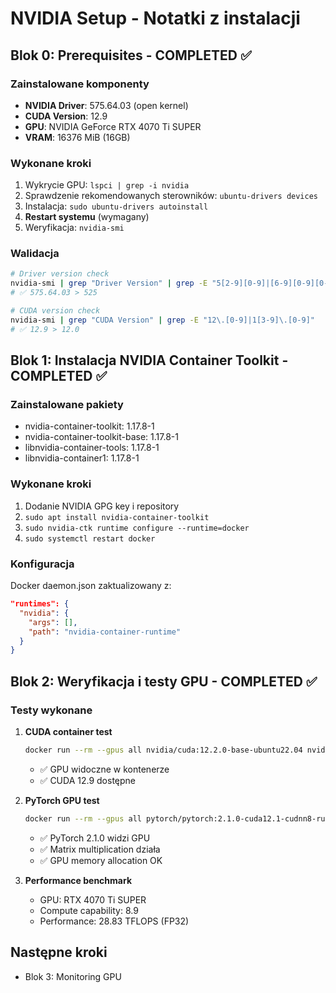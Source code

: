 # NVIDIA Setup - Notatki z instalacji

## Blok 0: Prerequisites - COMPLETED ✅

### Zainstalowane komponenty
- **NVIDIA Driver**: 575.64.03 (open kernel)
- **CUDA Version**: 12.9
- **GPU**: NVIDIA GeForce RTX 4070 Ti SUPER
- **VRAM**: 16376 MiB (16GB)

### Wykonane kroki
1. Wykrycie GPU: `lspci | grep -i nvidia`
2. Sprawdzenie rekomendowanych sterowników: `ubuntu-drivers devices`
3. Instalacja: `sudo ubuntu-drivers autoinstall`
4. **Restart systemu** (wymagany)
5. Weryfikacja: `nvidia-smi`

### Walidacja
```bash
# Driver version check
nvidia-smi | grep "Driver Version" | grep -E "5[2-9][0-9]|[6-9][0-9][0-9]"
# ✅ 575.64.03 > 525

# CUDA version check  
nvidia-smi | grep "CUDA Version" | grep -E "12\.[0-9]|1[3-9]\.[0-9]"
# ✅ 12.9 > 12.0
```

## Blok 1: Instalacja NVIDIA Container Toolkit - COMPLETED ✅

### Zainstalowane pakiety
- nvidia-container-toolkit: 1.17.8-1
- nvidia-container-toolkit-base: 1.17.8-1
- libnvidia-container-tools: 1.17.8-1
- libnvidia-container1: 1.17.8-1

### Wykonane kroki
1. Dodanie NVIDIA GPG key i repository
2. `sudo apt install nvidia-container-toolkit`
3. `sudo nvidia-ctk runtime configure --runtime=docker`
4. `sudo systemctl restart docker`

### Konfiguracja
Docker daemon.json zaktualizowany z:
```json
"runtimes": {
  "nvidia": {
    "args": [],
    "path": "nvidia-container-runtime"
  }
}
```

## Blok 2: Weryfikacja i testy GPU - COMPLETED ✅

### Testy wykonane
1. **CUDA container test**
   ```bash
   docker run --rm --gpus all nvidia/cuda:12.2.0-base-ubuntu22.04 nvidia-smi
   ```
   - ✅ GPU widoczne w kontenerze
   - ✅ CUDA 12.9 dostępne

2. **PyTorch GPU test**
   ```bash
   docker run --rm --gpus all pytorch/pytorch:2.1.0-cuda12.1-cudnn8-runtime python -c "..."
   ```
   - ✅ PyTorch 2.1.0 widzi GPU
   - ✅ Matrix multiplication działa
   - ✅ GPU memory allocation OK

3. **Performance benchmark**
   - GPU: RTX 4070 Ti SUPER
   - Compute capability: 8.9
   - Performance: 28.83 TFLOPS (FP32)

## Następne kroki
- Blok 3: Monitoring GPU